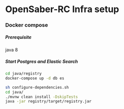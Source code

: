 # OpenSaber-RC Infra setup

### Docker compose

##### Prerequisite
java 8

##### Start Postgres and Elastic Search

```sh
cd java/registry
docker-compose up -d db es
```
```sh
sh configure-dependencies.sh
cd java/
./mvnw clean install -DskipTests
java -jar registry/target/registry.jar
```

